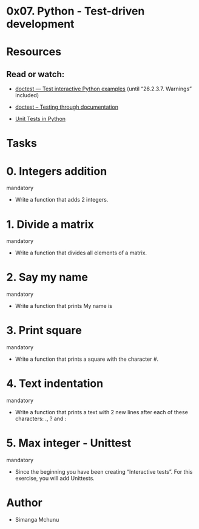 # 0x07. Python - Test-driven development

# Resources

##  Read or watch:



- [doctest — Test interactive Python examples](https://alx-intranet.hbtn.io/rltoken/BwZJVq2MQ1_Vg_3gphoitQ) (until “26.2.3.7. Warnings” included)

- [doctest – Testing through documentation](https://alx-intranet.hbtn.io/rltoken/96kLRRIOHzsn3VDDXT21HA)

- [Unit Tests in Python](https://alx-intranet.hbtn.io/rltoken/wfuUl81Q3Nku1qCzdDHAfA)

# Tasks

# 0. Integers addition

mandatory

- Write a function that adds 2 integers.

# 1. Divide a matrix

mandatory

- Write a function that divides all elements of a matrix.

# 2. Say my name

mandatory

- Write a function that prints My name is <first name> <last name>

# 3. Print square

mandatory

- Write a function that prints a square with the character #.

# 4. Text indentation

mandatory

- Write a function that prints a text with 2 new lines after each of these characters: ., ? and :

# 5. Max integer - Unittest

mandatory

- Since the beginning you have been creating “Interactive tests”. For this exercise, you will add Unittests.

# Author
- Simanga Mchunu
